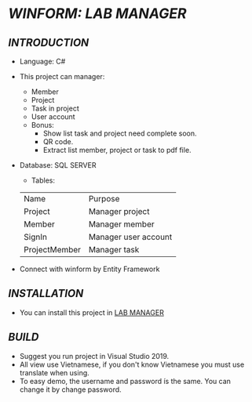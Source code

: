 # ***WINFORM: LAB MANAGER***

## ***INTRODUCTION***
* Language: C#
* This project can manager:
  * Member
  * Project
  * Task in project
  * User account
  * Bonus:
    * Show list task and project need complete soon.
    * QR code.
    * Extract list member, project or task to pdf file.
* Database: SQL SERVER
  * Tables:
  <table>

    <tr>
        <td>Name</td>
        <td>Purpose</td>
    </tr>
    <tr>
        <td>Project</td>
        <td>Manager project</td>
    </tr>
    <tr>
        <td>Member</td>
        <td>Manager member</td>
    </tr>
    <tr>
        <td>SignIn</td>
        <td>Manager user account</td>
    </tr>
    <tr>
        <td>ProjectMember</td>
        <td>Manager task</td>
    </tr>
   </table>
 
 * Connect with winform by Entity Framework

## ***INSTALLATION***

* You can install this project in [LAB MANAGER](https://github.com/ThadaPhan/Lab_Manager_Winform.git)

## ***BUILD***
* Suggest you run project in Visual Studio 2019.
* All view use Vietnamese, if you don't know Vietnamese you must use translate when using. 
* To easy demo, the username and password ís the same. You can change it by change password.


